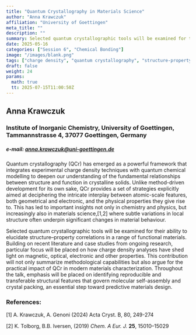 ```yaml
---
title: "Quantum Crystallography in Materials Science"
author: "Anna Krawczuk"
affiliation: "University of Goettingen"
meta_title: ""
description: ""
summary: Selected quantum crystallographic tools will be examined for their ability to elucidate structure–property correlations in a range of functional materials. Building on recent literature and case studies from ongoing research, particular focus will be placed on how charge density analyses have shed light on magnetic, optical, electronic and other properties.
date: 2025-05-16  
categories: ["Session 6", "Chemical Bonding"]
image: "/images/blank.png"
tags: ["charge density", "quantum crystallography", "structure-property", "functional materials", "materials science"]
draft: false
weight: 24
params:
  math: true
  tt: 2025-07-15T11:00:50Z
---
```



## Anna Krawczuk


### Institute of Inorganic Chemistry, University of Goettingen, Tammannstrasse 4, 37077 Goettingen, Germany


##### e-mail: anna.krawczuk@uni-goettingen.de

Quantum crystallography (QCr) has emerged as a powerful framework that integrates experimental charge density techniques with quantum chemical modelling to deepen our understanding of the fundamental relationships between structure and function in crystalline solids. Unlike method-driven development for its own sake, QCr provides a set of strategies explicitly aimed at deciphering the intricate interplay between atomic-scale features, both geometrical and electronic, and the physical properties they give rise to. This has led to important insights not only in chemistry and physics, but increasingly also in materials science,[1,2] where subtle variations in local structure often underpin significant changes in material behaviour.

Selected quantum crystallographic tools will be examined for their ability to elucidate structure–property correlations in a range of functional materials. Building on recent literature and case studies from ongoing research, particular focus will be placed on how charge density analyses have shed light on magnetic, optical, electronic and other properties. This contribution will not only summarize methodological capabilities but also argue for the practical impact of QCr in modern materials characterization. Throughout the talk, emphasis will be placed on identifying reproducible and transferable structural features that govern molecular self-assembly and crystal packing, an essential step toward predictive materials design.

### References:

[1] A. Krawczuk, A. Genoni (2024) Acta Cryst. B, 80, 249-274

[2] K. Tolborg, B.B. Iversen, (2019) *Chem. A Eur. J.* **25**, 15010–15029


